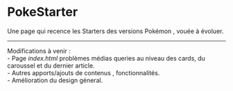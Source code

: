 # PokeStarter
Une page qui recence  les Starters des versions Pokémon , vouée à évoluer.


---------------------------------------------------------------------------
Modifications à venir : 
          <br>
          - Page <em>index.html</em> problèmes médias queries au niveau des cards, du caroussel et du dernier article.
          <br>
          - Autres apports/ajouts de contenus , fonctionnalités.
          <br>
          - Amélioration du design géneral.
